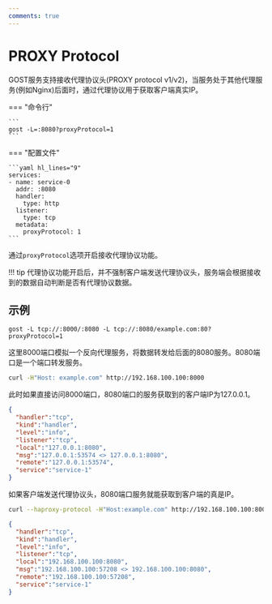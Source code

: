 ```yaml
---
comments: true
---
```


# PROXY Protocol

GOST服务支持接收代理协议头(PROXY protocol v1/v2)，当服务处于其他代理服务(例如Nginx)后面时，通过代理协议用于获取客户端真实IP。

=== "命令行"

    ```
    gost -L=:8080?proxyProtocol=1
    ```

=== "配置文件"

    ```yaml hl_lines="9"
    services:
    - name: service-0
      addr: :8080
      handler:
        type: http
      listener:
        type: tcp
	  metadata:
	    proxyProtocol: 1
    ```

通过`proxyProtocol`选项开启接收代理协议功能。

!!! tip
    代理协议功能开启后，并不强制客户端发送代理协议头，服务端会根据接收到的数据自动判断是否有代理协议数据。

## 示例

```
gost -L tcp://:8000/:8080 -L tcp://:8080/example.com:80?proxyProtocol=1
```

这里8000端口模拟一个反向代理服务，将数据转发给后面的8080服务。8080端口是一个端口转发服务。

```bash
curl -H"Host: example.com" http://192.168.100.100:8000
```

此时如果直接访问8000端口，8080端口的服务获取到的客户端IP为127.0.0.1。

```json hl_lines="8"
{
  "handler":"tcp",
  "kind":"handler",
  "level":"info",
  "listener":"tcp",
  "local":"127.0.0.1:8080",
  "msg":"127.0.0.1:53574 <> 127.0.0.1:8080",
  "remote":"127.0.0.1:53574",
  "service":"service-1"
}
```

如果客户端发送代理协议头，8080端口服务就能获取到客户端的真是IP。

```bash
curl --haproxy-protocol -H"Host:example.com" http://192.168.100.100:8000
```

```json hl_lines="8"
{
  "handler":"tcp",
  "kind":"handler",
  "level":"info",
  "listener":"tcp",
  "local":"192.168.100.100:8080",
  "msg":"192.168.100.100:57208 <> 192.168.100.100:8080",
  "remote":"192.168.100.100:57208",
  "service":"service-1"
}
```


